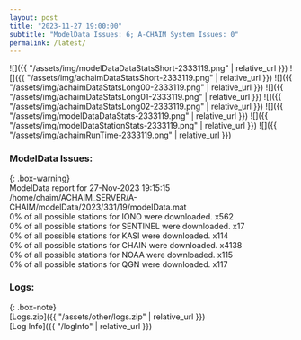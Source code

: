 ```yaml
---
layout: post
title: "2023-11-27 19:00:00"
subtitle: "ModelData Issues: 6; A-CHAIM System Issues: 0"
permalink: /latest/
---
```


![]({{ "/assets/img/modelDataDataStatsShort-2333119.png" | relative_url }})
![]({{ "/assets/img/achaimDataStatsShort-2333119.png" | relative_url }})
![]({{ "/assets/img/achaimDataStatsLong00-2333119.png" | relative_url }})
![]({{ "/assets/img/achaimDataStatsLong01-2333119.png" | relative_url }})
![]({{ "/assets/img/achaimDataStatsLong02-2333119.png" | relative_url }})
![]({{ "/assets/img/modelDataDataStats-2333119.png" | relative_url }})
![]({{ "/assets/img/modelDataStationStats-2333119.png" | relative_url }})
![]({{ "/assets/img/achaimRunTime-2333119.png" | relative_url }})


### ModelData Issues:  
  
{: .box-warning}  
 ModelData report for 27-Nov-2023 19:15:15   
 /home/chaim/ACHAIM_SERVER/A-CHAIM/modelData/2023/331/19/modelData.mat   
 0% of all possible stations for IONO were downloaded. x562   
 0% of all possible stations for SENTINEL were downloaded. x17   
 0% of all possible stations for KASI were downloaded. x114   
 0% of all possible stations for CHAIN were downloaded. x4138   
 0% of all possible stations for NOAA were downloaded. x115   
 0% of all possible stations for QGN were downloaded. x117   
  


### Logs:  
  
{: .box-note}  
[Logs.zip]({{ "/assets/other/logs.zip" | relative_url }})  
[Log Info]({{ "/logInfo" | relative_url }})  
